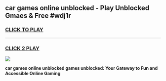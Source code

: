 
## car games online unblocked - Play Unblocked Gmaes & Free #wdj1r
<h3>
<a href="https://news.freeplayer.one?title=car_games_online_unblocked&ref=26F">CLICK TO PLAY</a></h3>
<hr>

<h3>
<a href="https://news.freeplayer.one?title=car_games_online_unblocked&ref=26F">CLICK 2 PLAY</a>
  
</h3>

<a href="https://news.freeplayer.one?title=car_games_online_unblocked&ref=26F/"><img src="https://clearcache.store/games.png"></a>


**car games online unblocked games unblocked: Your Gateway to Fun and Accessible Online Gaming**
